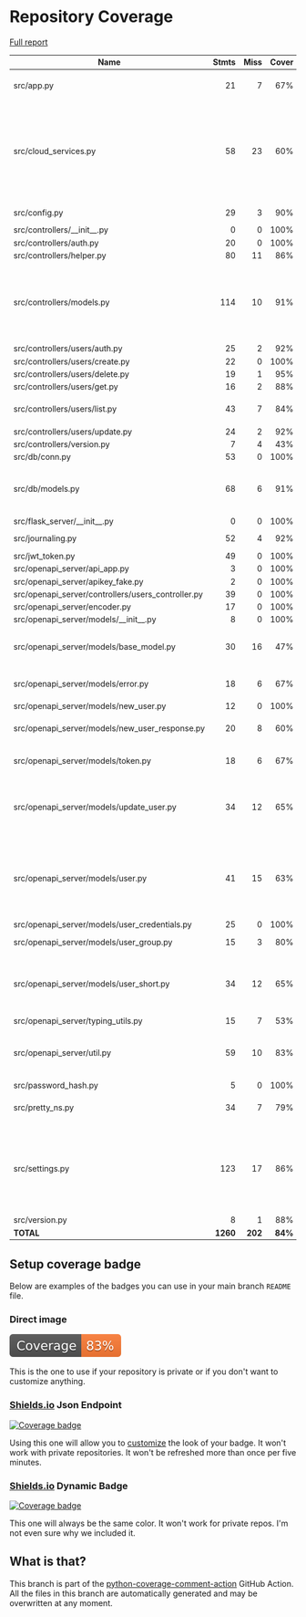 # Repository Coverage

[Full report](https://htmlpreview.github.io/?https://github.com/andgineer/api-db-prototype/blob/python-coverage-comment-action-data/htmlcov/index.html)

| Name                                                 |    Stmts |     Miss |   Cover |   Missing |
|----------------------------------------------------- | -------: | -------: | ------: | --------: |
| src/app.py                                           |       21 |        7 |     67% |15-19, 27-28, 32 |
| src/cloud\_services.py                               |       58 |       23 |     60% |15, 26-27, 60-65, 73-74, 79-80, 85-86, 91-101, 113, 136-137 |
| src/config.py                                        |       29 |        3 |     90% |50, 62, 70 |
| src/controllers/\_\_init\_\_.py                      |        0 |        0 |    100% |           |
| src/controllers/auth.py                              |       20 |        0 |    100% |           |
| src/controllers/helper.py                            |       80 |       11 |     86% |     42-54 |
| src/controllers/models.py                            |      114 |       10 |     91% |79, 81, 108-109, 135-136, 152, 158-162 |
| src/controllers/users/auth.py                        |       25 |        2 |     92% |     28-29 |
| src/controllers/users/create.py                      |       22 |        0 |    100% |           |
| src/controllers/users/delete.py                      |       19 |        1 |     95% |        19 |
| src/controllers/users/get.py                         |       16 |        2 |     88% |    19, 22 |
| src/controllers/users/list.py                        |       43 |        7 |     84% |36, 41, 43, 49-52 |
| src/controllers/users/update.py                      |       24 |        2 |     92% |    21, 26 |
| src/controllers/version.py                           |        7 |        4 |     43% |      9-12 |
| src/db/conn.py                                       |       53 |        0 |    100% |           |
| src/db/models.py                                     |       68 |        6 |     91% |31, 77, 111, 130, 137, 154 |
| src/flask\_server/\_\_init\_\_.py                    |        0 |        0 |    100% |           |
| src/journaling.py                                    |       52 |        4 |     92% |37, 98-100 |
| src/jwt\_token.py                                    |       49 |        0 |    100% |           |
| src/openapi\_server/api\_app.py                      |        3 |        0 |    100% |           |
| src/openapi\_server/apikey\_fake.py                  |        2 |        0 |    100% |           |
| src/openapi\_server/controllers/users\_controller.py |       39 |        0 |    100% |           |
| src/openapi\_server/encoder.py                       |       17 |        0 |    100% |           |
| src/openapi\_server/models/\_\_init\_\_.py           |        8 |        0 |    100% |           |
| src/openapi\_server/models/base\_model.py            |       30 |       16 |     47% |22, 29-49, 56, 60, 64, 68 |
| src/openapi\_server/models/error.py                  |       18 |        6 |     67% |21-29, 40, 51, 63 |
| src/openapi\_server/models/new\_user.py              |       12 |        0 |    100% |           |
| src/openapi\_server/models/new\_user\_response.py    |       20 |        8 |     60% |21-29, 40, 51, 62-65 |
| src/openapi\_server/models/token.py                  |       18 |        6 |     67% |21-29, 40, 51, 63 |
| src/openapi\_server/models/update\_user.py           |       34 |       12 |     65% |27-41, 52, 62, 73, 83, 94, 104, 115 |
| src/openapi\_server/models/user.py                   |       41 |       15 |     63% |29-46, 57, 67, 78, 88, 99, 109, 120, 130, 141 |
| src/openapi\_server/models/user\_credentials.py      |       25 |        0 |    100% |           |
| src/openapi\_server/models/user\_group.py            |       15 |        3 |     80% | 25-28, 40 |
| src/openapi\_server/models/user\_short.py            |       34 |       12 |     65% |27-41, 52, 62, 73, 83, 94, 104, 115 |
| src/openapi\_server/typing\_utils.py                 |       15 |        7 |     53% |      4-16 |
| src/openapi\_server/util.py                          |       59 |       10 |     83% |21, 47, 49, 58, 70, 75-76, 90, 95-96 |
| src/password\_hash.py                                |        5 |        0 |    100% |           |
| src/pretty\_ns.py                                    |       34 |        7 |     79% |47, 52, 82-85, 89-91 |
| src/settings.py                                      |      123 |       17 |     86% |93, 98, 110, 178-181, 186, 194-200, 205, 214 |
| src/version.py                                       |        8 |        1 |     88% |        18 |
|                                            **TOTAL** | **1260** |  **202** | **84%** |           |


## Setup coverage badge

Below are examples of the badges you can use in your main branch `README` file.

### Direct image

[![Coverage badge](https://raw.githubusercontent.com/andgineer/api-db-prototype/python-coverage-comment-action-data/badge.svg)](https://htmlpreview.github.io/?https://github.com/andgineer/api-db-prototype/blob/python-coverage-comment-action-data/htmlcov/index.html)

This is the one to use if your repository is private or if you don't want to customize anything.

### [Shields.io](https://shields.io) Json Endpoint

[![Coverage badge](https://img.shields.io/endpoint?url=https://raw.githubusercontent.com/andgineer/api-db-prototype/python-coverage-comment-action-data/endpoint.json)](https://htmlpreview.github.io/?https://github.com/andgineer/api-db-prototype/blob/python-coverage-comment-action-data/htmlcov/index.html)

Using this one will allow you to [customize](https://shields.io/endpoint) the look of your badge.
It won't work with private repositories. It won't be refreshed more than once per five minutes.

### [Shields.io](https://shields.io) Dynamic Badge

[![Coverage badge](https://img.shields.io/badge/dynamic/json?color=brightgreen&label=coverage&query=%24.message&url=https%3A%2F%2Fraw.githubusercontent.com%2Fandgineer%2Fapi-db-prototype%2Fpython-coverage-comment-action-data%2Fendpoint.json)](https://htmlpreview.github.io/?https://github.com/andgineer/api-db-prototype/blob/python-coverage-comment-action-data/htmlcov/index.html)

This one will always be the same color. It won't work for private repos. I'm not even sure why we included it.

## What is that?

This branch is part of the
[python-coverage-comment-action](https://github.com/marketplace/actions/python-coverage-comment)
GitHub Action. All the files in this branch are automatically generated and may be
overwritten at any moment.